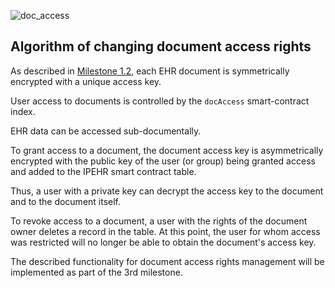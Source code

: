 ![doc_access](https://user-images.githubusercontent.com/8058268/190081743-c2beb7e8-24d2-4fb4-8c7b-31506c2f62b9.svg)

## Algorithm of changing document access rights

As described in [Milestone 1.2](https://github.com/bsn-si/IPEHR-gateway/tree/develop/progress/Milestone_1/2_Index_design), each EHR document is symmetrically encrypted with a unique access key.

User access to documents is controlled by the `docAccess` smart-contract index.

EHR data can be accessed sub-documentally.

To grant access to a document, the document access key is asymmetrically encrypted with the public key of the user (or group) being granted access and added to the IPEHR smart contract table.

Thus, a user with a private key can decrypt the access key to the document and to the document itself.

To revoke access to a document, a user with the rights of the document owner deletes a record in the table. At this point, the user for whom access was restricted will no longer be able to obtain the document's access key.

The described functionality for document access rights management will be implemented as part of the 3rd milestone.
